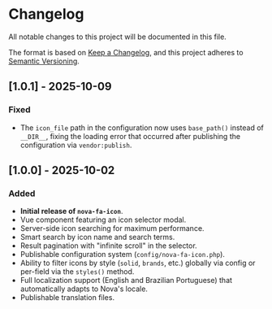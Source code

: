 # Changelog

All notable changes to this project will be documented in this file.

The format is based on [Keep a Changelog](https://keepachangelog.com/en/1.0.0/), and this project adheres to [Semantic Versioning](https://semver.org/spec/v2.0.0.html).

## [1.0.1] - 2025-10-09

### Fixed

-   The `icon_file` path in the configuration now uses `base_path()` instead of `__DIR__`, fixing the loading error that occurred after publishing the configuration via `vendor:publish`.

## [1.0.0] - 2025-10-02

### Added

-   **Initial release of `nova-fa-icon`**.
-   Vue component featuring an icon selector modal.
-   Server-side icon searching for maximum performance.
-   Smart search by icon name and search terms.
-   Result pagination with "infinite scroll" in the selector.
-   Publishable configuration system (`config/nova-fa-icon.php`).
-   Ability to filter icons by style (`solid`, `brands`, etc.) globally via config or per-field via the `styles()` method.
-   Full localization support (English and Brazilian Portuguese) that automatically adapts to Nova's locale.
-   Publishable translation files.
